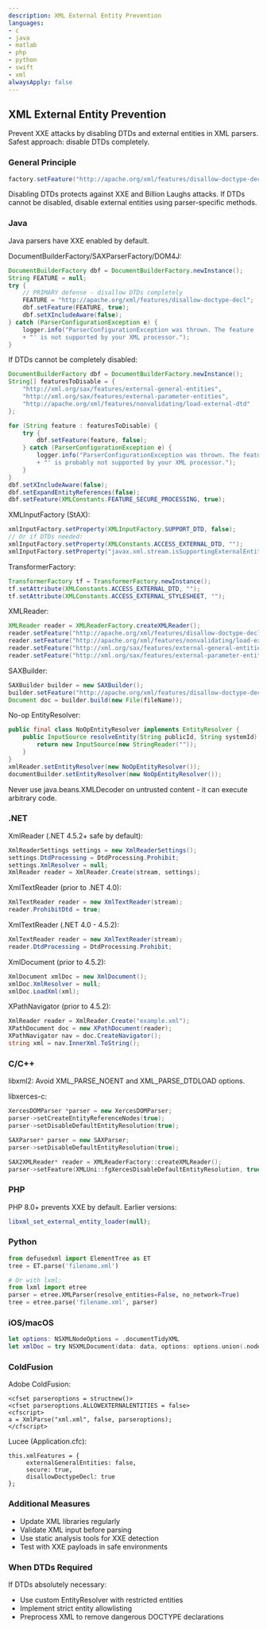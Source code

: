 ```yaml
---
description: XML External Entity Prevention
languages:
- c
- java
- matlab
- php
- python
- swift
- xml
alwaysApply: false
---
```


## XML External Entity Prevention

Prevent XXE attacks by disabling DTDs and external entities in XML parsers. Safest approach: disable DTDs completely.

### General Principle

```java
factory.setFeature("http://apache.org/xml/features/disallow-doctype-decl", true);
```

Disabling DTDs protects against XXE and Billion Laughs attacks. If DTDs cannot be disabled, disable external entities using parser-specific methods.

### Java

Java parsers have XXE enabled by default.

DocumentBuilderFactory/SAXParserFactory/DOM4J:

```java
DocumentBuilderFactory dbf = DocumentBuilderFactory.newInstance();
String FEATURE = null;
try {
    // PRIMARY defense - disallow DTDs completely
    FEATURE = "http://apache.org/xml/features/disallow-doctype-decl";
    dbf.setFeature(FEATURE, true);
    dbf.setXIncludeAware(false);
} catch (ParserConfigurationException e) {
    logger.info("ParserConfigurationException was thrown. The feature '" + FEATURE
    + "' is not supported by your XML processor.");
}
```

If DTDs cannot be completely disabled:

```java
DocumentBuilderFactory dbf = DocumentBuilderFactory.newInstance();
String[] featuresToDisable = {
    "http://xml.org/sax/features/external-general-entities",
    "http://xml.org/sax/features/external-parameter-entities",
    "http://apache.org/xml/features/nonvalidating/load-external-dtd"
};

for (String feature : featuresToDisable) {
    try {    
        dbf.setFeature(feature, false); 
    } catch (ParserConfigurationException e) {
        logger.info("ParserConfigurationException was thrown. The feature '" + feature
        + "' is probably not supported by your XML processor.");
    }
}
dbf.setXIncludeAware(false);
dbf.setExpandEntityReferences(false);
dbf.setFeature(XMLConstants.FEATURE_SECURE_PROCESSING, true);
```

XMLInputFactory (StAX):
```java
xmlInputFactory.setProperty(XMLInputFactory.SUPPORT_DTD, false);
// Or if DTDs needed:
xmlInputFactory.setProperty(XMLConstants.ACCESS_EXTERNAL_DTD, "");
xmlInputFactory.setProperty("javax.xml.stream.isSupportingExternalEntities", false);
```

TransformerFactory:
```java
TransformerFactory tf = TransformerFactory.newInstance();
tf.setAttribute(XMLConstants.ACCESS_EXTERNAL_DTD, "");
tf.setAttribute(XMLConstants.ACCESS_EXTERNAL_STYLESHEET, "");
```

XMLReader:
```java
XMLReader reader = XMLReaderFactory.createXMLReader();
reader.setFeature("http://apache.org/xml/features/disallow-doctype-decl", true);
reader.setFeature("http://apache.org/xml/features/nonvalidating/load-external-dtd", false);
reader.setFeature("http://xml.org/sax/features/external-general-entities", false);
reader.setFeature("http://xml.org/sax/features/external-parameter-entities", false);
```

SAXBuilder:
```java
SAXBuilder builder = new SAXBuilder();
builder.setFeature("http://apache.org/xml/features/disallow-doctype-decl",true);
Document doc = builder.build(new File(fileName));
```

No-op EntityResolver:
```java
public final class NoOpEntityResolver implements EntityResolver {
    public InputSource resolveEntity(String publicId, String systemId) {
        return new InputSource(new StringReader(""));
    }
}
xmlReader.setEntityResolver(new NoOpEntityResolver());
documentBuilder.setEntityResolver(new NoOpEntityResolver());
```

Never use java.beans.XMLDecoder on untrusted content - it can execute arbitrary code.

### .NET

XmlReader (.NET 4.5.2+ safe by default):
```csharp
XmlReaderSettings settings = new XmlReaderSettings();
settings.DtdProcessing = DtdProcessing.Prohibit;
settings.XmlResolver = null;
XmlReader reader = XmlReader.Create(stream, settings);
```

XmlTextReader (prior to .NET 4.0):
```csharp
XmlTextReader reader = new XmlTextReader(stream);
reader.ProhibitDtd = true;  
```

XmlTextReader (.NET 4.0 - 4.5.2):
```csharp
XmlTextReader reader = new XmlTextReader(stream);
reader.DtdProcessing = DtdProcessing.Prohibit;  
```

XmlDocument (prior to 4.5.2):
```csharp
XmlDocument xmlDoc = new XmlDocument();
xmlDoc.XmlResolver = null;
xmlDoc.LoadXml(xml);
```

XPathNavigator (prior to 4.5.2):
```csharp
XmlReader reader = XmlReader.Create("example.xml");
XPathDocument doc = new XPathDocument(reader);
XPathNavigator nav = doc.CreateNavigator();
string xml = nav.InnerXml.ToString();
```

### C/C++

libxml2: Avoid XML_PARSE_NOENT and XML_PARSE_DTDLOAD options.

libxerces-c:
```cpp
XercesDOMParser *parser = new XercesDOMParser;
parser->setCreateEntityReferenceNodes(true);
parser->setDisableDefaultEntityResolution(true);

SAXParser* parser = new SAXParser;
parser->setDisableDefaultEntityResolution(true);

SAX2XMLReader* reader = XMLReaderFactory::createXMLReader();
parser->setFeature(XMLUni::fgXercesDisableDefaultEntityResolution, true);
```

### PHP

PHP 8.0+ prevents XXE by default. Earlier versions:
```php
libxml_set_external_entity_loader(null);
```

### Python

```python
from defusedxml import ElementTree as ET
tree = ET.parse('filename.xml')

# Or with lxml:
from lxml import etree
parser = etree.XMLParser(resolve_entities=False, no_network=True)
tree = etree.parse('filename.xml', parser)
```

### iOS/macOS

```swift
let options: NSXMLNodeOptions = .documentTidyXML
let xmlDoc = try NSXMLDocument(data: data, options: options.union(.nodeLoadExternalEntitiesNever))
```

### ColdFusion

Adobe ColdFusion:
```
<cfset parseroptions = structnew()>
<cfset parseroptions.ALLOWEXTERNALENTITIES = false>
<cfscript>
a = XmlParse("xml.xml", false, parseroptions);
</cfscript>
```

Lucee (Application.cfc):
```
this.xmlFeatures = {
     externalGeneralEntities: false,
     secure: true,
     disallowDoctypeDecl: true
};
```

### Additional Measures

- Update XML libraries regularly
- Validate XML input before parsing
- Use static analysis tools for XXE detection
- Test with XXE payloads in safe environments

### When DTDs Required

If DTDs absolutely necessary:
- Use custom EntityResolver with restricted entities
- Implement strict entity allowlisting
- Preprocess XML to remove dangerous DOCTYPE declarations